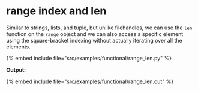 # range index and len

Similar to strings, lists, and tuple, but unlike filehandles, we can use the `len` function on the `range` object and we can also access a specific element
using the square-bracket indexing without actually iterating over all the elements.


{% embed include file="src/examples/functional/range_len.py" %}

**Output:**

{% embed include file="src/examples/functional/range_len.out" %}

